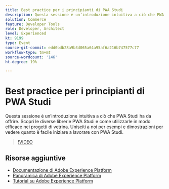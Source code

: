 ```yaml
---
title: Best practice per i principianti di PWA Studi
description: Questa sessione è un’introduzione intuitiva a ciò che PWA Studi ha da offrire. Scopri le diverse librerie PWA Studi e come utilizzarle in modo efficace nei progetti di vetrina. Unisciti a noi per esempi e dimostrazioni per vedere quanto è facile iniziare a lavorare con PWA Studi.
solution: Commerce
feature: Developer Tools
role: Developer, Architect
level: Experienced
kt: 9199
type: Event
source-git-commit: edd0bdb28a9b3d065a64a95af6a216b747577c77
workflow-type: tm+mt
source-wordcount: '146'
ht-degree: 19%

---
```


# Best practice per i principianti di PWA Studi

Questa sessione è un’introduzione intuitiva a ciò che PWA Studi ha da offrire.
Scopri le diverse librerie PWA Studi e come utilizzarle in modo efficace nei progetti di vetrina.
Unisciti a noi per esempi e dimostrazioni per vedere quanto è facile iniziare a lavorare con PWA Studi.

>[!VIDEO](https://video.tv.adobe.com/v/337764/?quality=12&learn=on&hidetitle=true)

## Risorse aggiuntive

- [Documentazione di Adobe Experience Platform](https://experienceleague.adobe.com/docs/experience-platform.html)
- [Panoramica di Adobe Experience Platform](https://experienceleague.adobe.com/docs/experience-platform/landing/home.html?lang=it)
- [Tutorial su Adobe Experience Platform](https://experienceleague.adobe.com/docs/platform-learn/tutorials/overview.html?lang=it)
